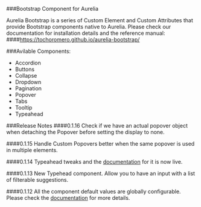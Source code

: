 ###Bootstrap Component for Aurelia

Aurelia Bootstrap is a series of Custom Element and Custom Attributes that provide Bootstrap components native to Aurelia.
Please check our documentation for installation details and the reference manual:
####https://tochoromero.github.io/aurelia-bootstrap/

###Avilable Components:
* Accordion
* Buttons
* Collapse
* Dropdown
* Pagination
* Popover
* Tabs
* Tooltip
* Typeahead

###Release Notes
####0.1.16
Check if we have an actual popover object when detaching the Popover before setting the display to none.

####0.1.15
Handle Custom Popovers better when the same popover is used in multiple elements.

####0.1.14
Typeahead tweaks and the [documentation](https://tochoromero.github.io/aurelia-bootstrap/#/typeahead) for it is now live.

####0.1.13
New Typehead component. Allow you to have an input with a list of filterable suggestions.

####0.1.12
All the component default values are globally configurable. Please check the [documentation](https://tochoromero.github.io/aurelia-bootstrap/#/defaults) for more details.

